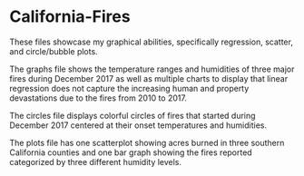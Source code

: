 # California-Fires 

These files showcase my graphical abilities, specifically regression, scatter, and circle/bubble plots.  

The graphs file shows the temperature ranges and humidities of three major fires during December 2017 as well as multiple charts to display that linear regression does not capture the increasing human and property devastations due to the fires from 2010 to 2017.

The circles file displays colorful circles of fires that started during December 2017 centered at their onset temperatures and humidities.

The plots file has one scatterplot showing acres burned in three southern California counties and one bar graph showing the fires reported categorized by three different humidity levels. 

